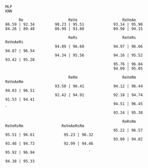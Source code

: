 
    MLP  
    KNN  

          Re                    ReVe                    ReVeAe
    86.59 | 92.34         90.23 | 95.51             93.14 | 95.90
    84.26 | 89.48         88.99 | 93.80             89.90 | 94.15

                                ReRs                    ReVeRs                   ReVeAeRs
                          94.89 | 96.60             94.97 | 96.66             94.87 | 96.54
                          94.34 | 95.56             94.16 | 95.52             93.42 | 95.28
                                                    95.76 | 96.84
                                                    94.09 | 95.05
    
                                ReRm                    ReVeRm                   ReVeAeRm
                          93.50 | 96.41             94.12 | 96.44             94.03 | 96.51
                          92.42 | 94.91             92.18 | 94.74             91.53 | 94.41
                                                    94.51 | 96.45                        `                            
                                                    93.24 | 95.30  

                                                        ReRsRm                   ReVeRsRm                 ReVeAeRsRm
                                                    95.22 | 96.57             95.51 | 96.61             95.23 | 96.32
                                                    93.80 | 94.82             93.46 | 94.73             92.99 | 94.46
                                                                              95.92 | 96.94                        `  
                                                                              94.38 | 95.33